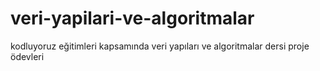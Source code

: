 # veri-yapilari-ve-algoritmalar
kodluyoruz eğitimleri kapsamında veri yapıları ve algoritmalar dersi proje ödevleri
